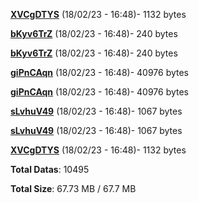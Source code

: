 [**XVCgDTYS**](/data/XVCgDTYS.txt) (18/02/23 - 16:48)- 1132 bytes

[**bKyv6TrZ**](/data/bKyv6TrZ.txt) (18/02/23 - 16:48)- 240 bytes

[**bKyv6TrZ**](/data/bKyv6TrZ.txt) (18/02/23 - 16:48)- 240 bytes

[**giPnCAqn**](/data/giPnCAqn.txt) (18/02/23 - 16:48)- 40976 bytes

[**giPnCAqn**](/data/giPnCAqn.txt) (18/02/23 - 16:48)- 40976 bytes

[**sLvhuV49**](/data/sLvhuV49.txt) (18/02/23 - 16:48)- 1067 bytes

[**sLvhuV49**](/data/sLvhuV49.txt) (18/02/23 - 16:48)- 1067 bytes

[**XVCgDTYS**](/data/XVCgDTYS.txt) (18/02/23 - 16:48)- 1132 bytes

**Total Datas**: 10495

**Total Size**: 67.73 MB / 67.7 MB
